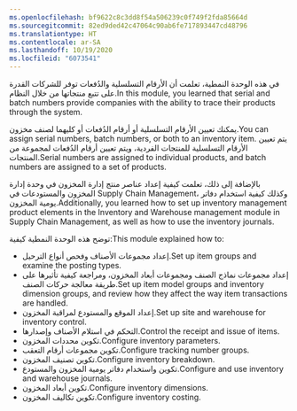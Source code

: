 ```yaml
---
ms.openlocfilehash: bf9622c8c3dd8f54a506239c0f749f2fda85664d
ms.sourcegitcommit: 82ed9ded42c47064c90ab6fe717893447cd48796
ms.translationtype: HT
ms.contentlocale: ar-SA
ms.lasthandoff: 10/19/2020
ms.locfileid: "6073541"
---
```

<span data-ttu-id="50a2b-101">في هذه الوحدة النمطية، تعلمت أن الأرقام التسلسلية والدُفعات توفر للشركات القدرة على تتبع منتجاتها من خلال النظام.</span><span class="sxs-lookup"><span data-stu-id="50a2b-101">In this module, you learned that serial and batch numbers provide companies with the ability to trace their products through the system.</span></span>

<span data-ttu-id="50a2b-102">يمكنك تعيين الأرقام التسلسلية أو أرقام الدُفعات أو كليهما لصنف مخزون.</span><span class="sxs-lookup"><span data-stu-id="50a2b-102">You can assign serial numbers, batch numbers, or both to an inventory item.</span></span> <span data-ttu-id="50a2b-103">يتم تعيين الأرقام التسلسلية للمنتجات الفردية، ويتم تعيين أرقام الدُفعات لمجموعة من المنتجات.</span><span class="sxs-lookup"><span data-stu-id="50a2b-103">Serial numbers are assigned to individual products, and batch numbers are assigned to a set of products.</span></span>

<span data-ttu-id="50a2b-104">بالإضافة إلى ذلك، تعلمت كيفية إعداد عناصر منتج إدارة المخزون في وحدة إدارة المخزون والمستودعات في Supply Chain Management، وكذلك كيفية استخدام دفاتر يومية المخزون.</span><span class="sxs-lookup"><span data-stu-id="50a2b-104">Additionally, you learned how to set up inventory management product elements in the Inventory and Warehouse management module in Supply Chain Management, as well as how to use the inventory journals.</span></span> 

<span data-ttu-id="50a2b-105">توضح هذه الوحدة النمطية كيفية:</span><span class="sxs-lookup"><span data-stu-id="50a2b-105">This module explained how to:</span></span>

- <span data-ttu-id="50a2b-106">إعداد مجموعات الأصناف وفحص أنواع الترحيل.</span><span class="sxs-lookup"><span data-stu-id="50a2b-106">Set up item groups and examine the posting types.</span></span>
- <span data-ttu-id="50a2b-107">إعداد مجموعات نماذج الصنف ومجموعات أبعاد المخزون، ومراجعة كيفية تأثيرها على طريقة معالجة حركات الصنف.</span><span class="sxs-lookup"><span data-stu-id="50a2b-107">Set up item model groups and inventory dimension groups, and review how they affect the way item transactions are handled.</span></span>
- <span data-ttu-id="50a2b-108">إعداد الموقع والمستودع لمراقبة المخزون.</span><span class="sxs-lookup"><span data-stu-id="50a2b-108">Set up site and warehouse for inventory control.</span></span>
- <span data-ttu-id="50a2b-109">التحكم في استلام الأصناف وإصدارها.</span><span class="sxs-lookup"><span data-stu-id="50a2b-109">Control the receipt and issue of items.</span></span>
- <span data-ttu-id="50a2b-110">تكوين محددات المخزون.</span><span class="sxs-lookup"><span data-stu-id="50a2b-110">Configure inventory parameters.</span></span>
- <span data-ttu-id="50a2b-111">تكوين مجموعات أرقام التعقب.</span><span class="sxs-lookup"><span data-stu-id="50a2b-111">Configure tracking number groups.</span></span>
- <span data-ttu-id="50a2b-112">تكوين تصنيف المخزون.</span><span class="sxs-lookup"><span data-stu-id="50a2b-112">Configure inventory breakdown.</span></span>
- <span data-ttu-id="50a2b-113">تكوين واستخدام دفاتر يومية المخزون والمستودع.</span><span class="sxs-lookup"><span data-stu-id="50a2b-113">Configure and use inventory and warehouse journals.</span></span>
- <span data-ttu-id="50a2b-114">تكوين أبعاد المخزون.</span><span class="sxs-lookup"><span data-stu-id="50a2b-114">Configure inventory dimensions.</span></span>
- <span data-ttu-id="50a2b-115">تكوين تكاليف المخزون.</span><span class="sxs-lookup"><span data-stu-id="50a2b-115">Configure inventory costing.</span></span>
